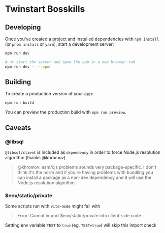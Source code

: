 # Twinstart Bosskills

## Developing

Once you've created a project and installed dependencies with `npm install` (or `pnpm install` or `yarn`), start a development server:

```bash
npm run dev

# or start the server and open the app in a new browser tab
npm run dev -- --open
```

## Building

To create a production version of your app:

```bash
npm run build
```

You can preview the production build with `npm run preview`.

## Caveats

### @libsql

`@libsql/client` is included as `dependency` in order to force Node.js resolution algorithm (thanks @khromov)

> @khromov: esm/cjs problems sounds very package-specific. I don't think it's the norm and if you're having problems with bundling you can install a package as a non-dev dependency and it will use the Node.js resolution algorithm.

### $env/static/private

Some scripts run with `vite-node` might fail with

> Error: Cannot import $env/static/private into client-side code

Setting env variable `TEST` to `true` (eg. `TEST=true`) will skip this import check
